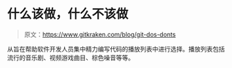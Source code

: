 # 什么该做，什么不该做

> 原文：<https://www.gitkraken.com/blog/git-dos-donts>

从旨在帮助软件开发人员集中精力编写代码的播放列表中进行选择。播放列表包括流行的音乐剧、视频游戏曲目、棕色噪音等等。